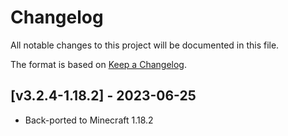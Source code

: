 # Changelog
All notable changes to this project will be documented in this file.

The format is based on [Keep a Changelog].

## [v3.2.4-1.18.2] - 2023-06-25
- Back-ported to Minecraft 1.18.2

[Keep a Changelog]: https://keepachangelog.com/en/1.0.0/
